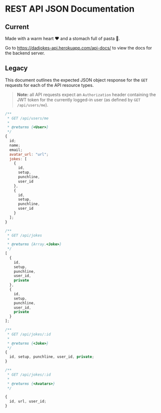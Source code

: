 # REST API JSON Documentation

## Current

Made with a warm heart ❤️ and a stomach full of pasta 🍝.

Go to https://dadjokes-api.herokuapp.com/api-docs/ to view the docs for the backend server.

## Legacy

This document outlines the expected JSON object response for the `GET` requests
for each of the API resource types.

> **Note:** all API requests expect an `Authorization` header containing the JWT
> token for the currently logged-in user (as defined by `GET /api/users/me`).

```js
/**
 * GET /api/users/me
 *
 * @returns {<User>}
 */
{
  id;
  name;
  email;
  avatar_url: "url";
  jokes: [
    {
      id,
      setup,
      punchline,
      user_id
    },
    {
      id,
      setup,
      punchline,
      user_id
    }
  ];
}

/**
 * GET /api/jokes
 *
 * @returns {Array.<Joke>}
 */
[
  {
    id,
    setup,
    punchline,
    user_id,
    private
  },
  {
    id,
    setup,
    punchline,
    user_id,
    private
  }
];

/**
 * GET /api/jokes/:id
 *
 * @returns {<Joke>}
 */
{
  id, setup, punchline, user_id, private;
}

/**
 * GET /api/jokes/:id
 *
 * @returns {<Avatars>}
 */

{
  id, url, user_id;
}
```

